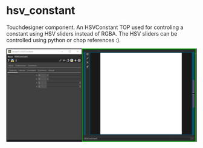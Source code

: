 # hsv_constant
 Touchdesigner component. An HSVConstant TOP used for controling a constant using HSV sliders instead of RGBA. The HSV sliders can be controlled using python or chop references :).

 ![HSV constant thumbnail](thumbnail.png)

